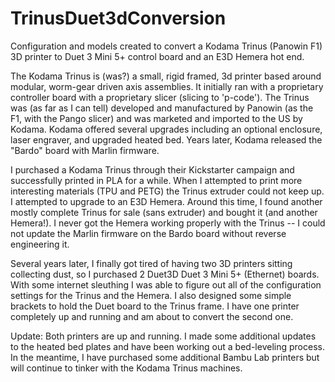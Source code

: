 # TrinusDuet3dConversion
Configuration and models created to convert a Kodama Trinus (Panowin F1) 3D printer to Duet 3 Mini 5+ control board and an E3D Hemera hot end.

The Kodama Trinus is (was?) a small, rigid framed, 3d printer based around modular, worm-gear driven axis assemblies. It initially ran with a proprietary controller board with a proprietary slicer (slicing to 'p-code'). The Trinus was (as far as I can tell) developed and manufactured by Panowin (as the F1, with the Pango slicer) and was marketed and imported to the US by Kodama. Kodama offered several upgrades including an optional enclosure, laser engraver, and upgraded heated bed. Years later, Kodama released the "Bardo" board with Marlin firmware.

I purchased a Kodama Trinus through their Kickstarter campaign and successfully printed in PLA for a while. When I attempted to print more interesting materials (TPU and PETG) the Trinus extruder could not keep up. I attempted to upgrade to an E3D Hemera. Around this time, I found another mostly complete Trinus for sale (sans extruder) and bought it (and another Hemera!). I never got the Hemera working properly with the Trinus -- I could not update the Marlin firmware on the Bardo board without reverse engineering it.

Several years later, I finally got tired of having two 3D printers sitting collecting dust, so I purchased 2 Duet3D Duet 3 Mini 5+ (Ethernet) boards. With some internet sleuthing I was able to figure out all of the configuration settings for the Trinus and the Hemera. I also designed some simple brackets to hold the Duet board to the Trinus frame. I have one printer completely up and running and am about to convert the second one.

Update: Both printers are up and running. I made some additional updates to the heated bed plates and have been working out a bed-leveling process. In the meantime, I have purchased some additional Bambu Lab printers but will continue to tinker with the Kodama Trinus machines.
